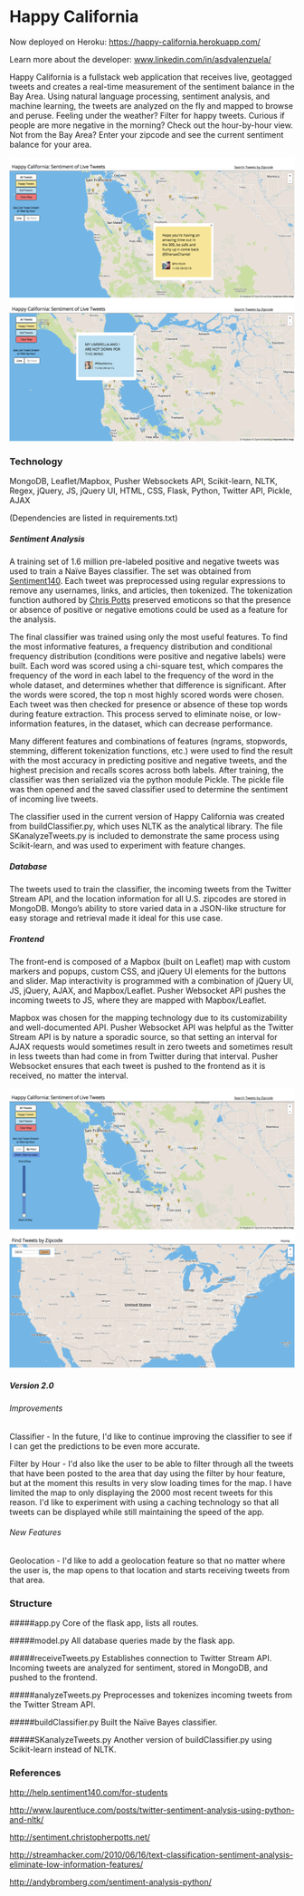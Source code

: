 Happy California
===========

Now deployed on Heroku: https://happy-california.herokuapp.com/

Learn more about the developer: www.linkedin.com/in/asdvalenzuela/

Happy California is a fullstack web application that receives live, geotagged tweets and creates a real-time measurement of the sentiment balance in the Bay Area. Using natural language processing, sentiment analysis, and machine learning, the tweets are analyzed on the fly and mapped to browse and peruse. Feeling under the weather? Filter for happy tweets. Curious if people are more negative in the morning? Check out the hour-by-hour view. Not from the Bay Area? Enter your zipcode and see the current sentiment balance for your area.

![HappyTweetExample](https://raw.githubusercontent.com/asdvalenzuela/moodmap/master/static/img/HappyTweetExample.png)
![SadTweetExample](https://github.com/asdvalenzuela/moodmap/blob/master/static/img/SadTweetExample.png)

### Technology

MongoDB, Leaflet/Mapbox, Pusher Websockets API, Scikit-learn, NLTK, Regex, jQuery, JS, jQuery UI, HTML, CSS, Flask, Python, Twitter API, Pickle, AJAX

(Dependencies are listed in requirements.txt)

##### Sentiment Analysis
A training set of 1.6 million pre-labeled positive and negative tweets was used to train a Naïve Bayes classifier. The set was obtained from [Sentiment140](http://help.sentiment140.com/for-students). Each tweet was preprocessed using regular expressions to remove any usernames, links, and articles, then tokenized. The tokenization function authored by [Chris Potts](http://sentiment.christopherpotts.net/) preserved emoticons so that the presence or absence of positive or negative emotions could be used as a feature for the analysis. 

The final classifier was trained using only the most useful features. To find the most informative features, a frequency distribution and conditional frequency distribution (conditions were positive and negative labels) were built. Each word was scored using a chi-square test, which compares the frequency of the word in each label to the frequency of the word in the whole dataset, and determines whether that difference is significant. After the words were scored, the top n most highly scored words were chosen. Each tweet was then checked for presence or absence of these top words during feature extraction. This process served to eliminate noise, or low-information features, in the dataset, which can decrease performance.

Many different features and combinations of features (ngrams, stopwords, stemming, different tokenization functions, etc.) were used to find the result with the most accuracy in predicting positive and negative tweets, and the highest precision and recalls scores across both labels. After training, the classifier was then serialized via the python module Pickle. The pickle file was then opened and the saved classifier used to determine the sentiment of incoming live tweets.

The classifier used in the current version of Happy California was created from buildClassifier.py, which uses NLTK as the analytical library. The file SKanalyzeTweets.py is included to demonstrate the same process using Scikit-learn, and was used to experiment with feature changes.

##### Database
The tweets used to train the classifier, the incoming tweets from the Twitter Stream API, and the location information for all U.S. zipcodes are stored in MongoDB. Mongo’s ability to store varied data in a JSON-like structure for easy storage and retrieval made it ideal for this use case.

##### Frontend

The front-end is composed of a Mapbox (built on Leaflet) map with custom markers and popups, custom CSS, and jQuery UI elements for the buttons and slider. Map interactivity is programmed with a combination of jQuery UI, JS, jQuery, AJAX, and Mapbox/Leaflet. Pusher Websocket API pushes the incoming tweets to JS, where they are mapped with Mapbox/Leaflet. 

Mapbox was chosen for the mapping technology due to its customizability and well-documented API. Pusher Websocket API was helpful as the Twitter Stream API is by nature a sporadic source, so that setting an interval for AJAX requests would sometimes result in zero tweets and sometimes result in less tweets than had come in from Twitter during that interval. Pusher Websocket ensures that each tweet is pushed to the frontend as it is received, no matter the interval.

![ViewByHour](https://github.com/asdvalenzuela/moodmap/blob/master/static/img/ViewByHourExample.png)
![TweetsByZipcode](https://github.com/asdvalenzuela/moodmap/blob/master/static/img/TweetsByZipcodeExample.png)

##### Version 2.0

###### Improvements

Classifier - In the future, I'd like to continue improving the classifier to see if I can get the predictions to be even more accurate.  

Filter by Hour - I'd also like the user to be able to filter through all the tweets that have been posted to the area that day using the filter by hour feature, but at the moment this results in very slow loading times for the map. I have limited the map to only displaying the 2000 most recent tweets for this reason. I'd like to experiment with using a caching technology so that all tweets can be displayed while still maintaining the speed of the app. 

###### New Features

Geolocation - I'd like to add a geolocation feature so that no matter where the user is, the map opens to that location and starts receiving tweets from that area.

### Structure

#####app.py
Core of the flask app, lists all routes.

#####model.py
All database queries made by the flask app.

#####receiveTweets.py
Establishes connection to Twitter Stream API. Incoming tweets are analyzed for sentiment, stored in MongoDB, and pushed to the frontend.

#####analyzeTweets.py
Preprocesses and tokenizes incoming tweets from the Twitter Stream API.

#####buildClassifier.py
Built the Naïve Bayes classifier.

#####SKanalyzeTweets.py
Another version of buildClassifier.py using Scikit-learn instead of NLTK.

### References

http://help.sentiment140.com/for-students

http://www.laurentluce.com/posts/twitter-sentiment-analysis-using-python-and-nltk/ 

http://sentiment.christopherpotts.net/ 

http://streamhacker.com/2010/06/16/text-classification-sentiment-analysis-eliminate-low-information-features/

http://andybromberg.com/sentiment-analysis-python/

